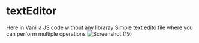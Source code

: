 # textEditor

Here in Vanilla JS code without any libraray
Simple text edito file where you can perform multiple operations
![Screenshot (19)](https://github.com/kmusheer/textEditor_VanillaJS/assets/99362063/f8d3915d-587a-49f4-90e2-c9f5295f5327)
